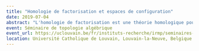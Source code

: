 ```yaml
---
title: "Homologie de factorisation et espaces de configuration"
date: 2019-07-04
abstract: "L'homologie de factorisation est une théorie homologique pour les variétés structurées (orientées, parallélisées...) qui trouve ses origines dans les théories topologique et conformes des champs (Beilinson–Drinfeld, Salvatore, Lurie, Ayala–Francis, Costello–Gwilliam...). Après l'avoir définie et donné une idée de ses propriétés, j'expliquerai comment on peut la calculer sur ℝ grâce au modèle de Lambrechts--Stanley des espaces de configuration et/ou grâce à des complexes de graphes dans le cas des variétés fermées parallélisées, des variétés fermées orientées, et des variétés à bord parallélisées. [En partie en collaboration avec R. Campos, J. Ducoulombier, P. Lambrechts, T. Willwacher]"
event: Séminaire de topologie algébrique
event_url: https://uclouvain.be/fr/instituts-recherche/irmp/seminaires-de-topologie-algebrique.html
location: Université Catholique de Louvain, Louvain-la-Neuve, Belgique
---
```


